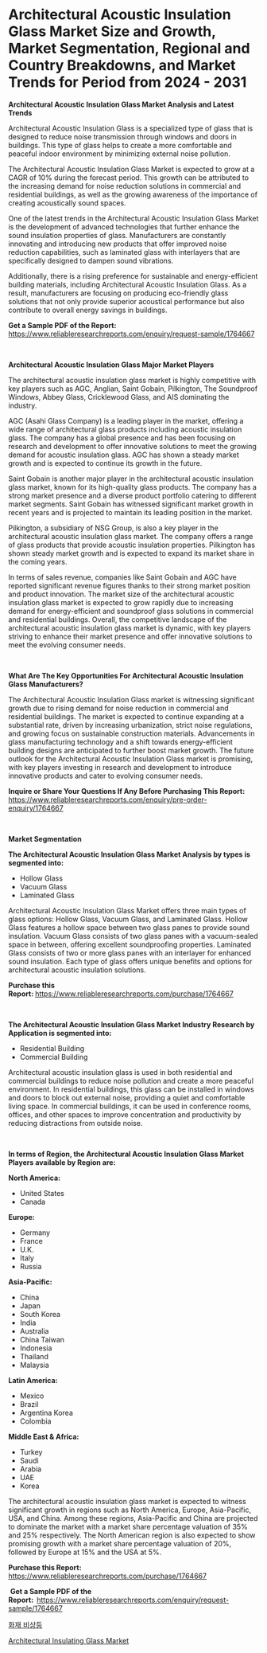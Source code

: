 <p><h1>Architectural Acoustic Insulation Glass Market Size and Growth, Market Segmentation, Regional and Country Breakdowns, and Market Trends for Period from 2024 -  2031</h1></p><p><strong>Architectural Acoustic Insulation Glass Market Analysis and Latest Trends</strong></p>
<p><p>Architectural Acoustic Insulation Glass is a specialized type of glass that is designed to reduce noise transmission through windows and doors in buildings. This type of glass helps to create a more comfortable and peaceful indoor environment by minimizing external noise pollution.</p><p>The Architectural Acoustic Insulation Glass Market is expected to grow at a CAGR of 10% during the forecast period. This growth can be attributed to the increasing demand for noise reduction solutions in commercial and residential buildings, as well as the growing awareness of the importance of creating acoustically sound spaces.</p><p>One of the latest trends in the Architectural Acoustic Insulation Glass Market is the development of advanced technologies that further enhance the sound insulation properties of glass. Manufacturers are constantly innovating and introducing new products that offer improved noise reduction capabilities, such as laminated glass with interlayers that are specifically designed to dampen sound vibrations.</p><p>Additionally, there is a rising preference for sustainable and energy-efficient building materials, including Architectural Acoustic Insulation Glass. As a result, manufacturers are focusing on producing eco-friendly glass solutions that not only provide superior acoustical performance but also contribute to overall energy savings in buildings.</p></p>
<p><strong>Get a Sample PDF of the Report:&nbsp;</strong> <a href="https://www.reliableresearchreports.com/enquiry/request-sample/1764667">https://www.reliableresearchreports.com/enquiry/request-sample/1764667</a></p>
<p>&nbsp;</p>
<p><strong>Architectural Acoustic Insulation Glass Major Market Players</strong></p>
<p><p>The architectural acoustic insulation glass market is highly competitive with key players such as AGC, Anglian, Saint Gobain, Pilkington, The Soundproof Windows, Abbey Glass, Cricklewood Glass, and AIS dominating the industry. </p><p>AGC (Asahi Glass Company) is a leading player in the market, offering a wide range of architectural glass products including acoustic insulation glass. The company has a global presence and has been focusing on research and development to offer innovative solutions to meet the growing demand for acoustic insulation glass. AGC has shown a steady market growth and is expected to continue its growth in the future.</p><p>Saint Gobain is another major player in the architectural acoustic insulation glass market, known for its high-quality glass products. The company has a strong market presence and a diverse product portfolio catering to different market segments. Saint Gobain has witnessed significant market growth in recent years and is projected to maintain its leading position in the market.</p><p>Pilkington, a subsidiary of NSG Group, is also a key player in the architectural acoustic insulation glass market. The company offers a range of glass products that provide acoustic insulation properties. Pilkington has shown steady market growth and is expected to expand its market share in the coming years.</p><p>In terms of sales revenue, companies like Saint Gobain and AGC have reported significant revenue figures thanks to their strong market position and product innovation. The market size of the architectural acoustic insulation glass market is expected to grow rapidly due to increasing demand for energy-efficient and soundproof glass solutions in commercial and residential buildings. Overall, the competitive landscape of the architectural acoustic insulation glass market is dynamic, with key players striving to enhance their market presence and offer innovative solutions to meet the evolving consumer needs.</p></p>
<p>&nbsp;</p>
<p><strong>What Are The Key Opportunities For Architectural Acoustic Insulation Glass Manufacturers?</strong></p>
<p><p>The Architectural Acoustic Insulation Glass market is witnessing significant growth due to rising demand for noise reduction in commercial and residential buildings. The market is expected to continue expanding at a substantial rate, driven by increasing urbanization, strict noise regulations, and growing focus on sustainable construction materials. Advancements in glass manufacturing technology and a shift towards energy-efficient building designs are anticipated to further boost market growth. The future outlook for the Architectural Acoustic Insulation Glass market is promising, with key players investing in research and development to introduce innovative products and cater to evolving consumer needs.</p></p>
<p><strong>Inquire or Share Your Questions If Any Before Purchasing This Report:</strong> <a href="https://www.reliableresearchreports.com/enquiry/pre-order-enquiry/1764667">https://www.reliableresearchreports.com/enquiry/pre-order-enquiry/1764667</a></p>
<p>&nbsp;</p>
<p><strong>Market Segmentation</strong></p>
<p><strong>The Architectural Acoustic Insulation Glass Market Analysis by types is segmented into:</strong></p>
<p><ul><li>Hollow Glass</li><li>Vacuum Glass</li><li>Laminated Glass</li></ul></p>
<p><p>Architectural Acoustic Insulation Glass Market offers three main types of glass options: Hollow Glass, Vacuum Glass, and Laminated Glass. Hollow Glass features a hollow space between two glass panes to provide sound insulation. Vacuum Glass consists of two glass panes with a vacuum-sealed space in between, offering excellent soundproofing properties. Laminated Glass consists of two or more glass panes with an interlayer for enhanced sound insulation. Each type of glass offers unique benefits and options for architectural acoustic insulation solutions.</p></p>
<p><strong>Purchase this Report:&nbsp;</strong><a href="https://www.reliableresearchreports.com/purchase/1764667">https://www.reliableresearchreports.com/purchase/1764667</a></p>
<p>&nbsp;</p>
<p><strong>The Architectural Acoustic Insulation Glass Market Industry Research by Application is segmented into:</strong></p>
<p><ul><li>Residential Building</li><li>Commercial Building</li></ul></p>
<p><p>Architectural acoustic insulation glass is used in both residential and commercial buildings to reduce noise pollution and create a more peaceful environment. In residential buildings, this glass can be installed in windows and doors to block out external noise, providing a quiet and comfortable living space. In commercial buildings, it can be used in conference rooms, offices, and other spaces to improve concentration and productivity by reducing distractions from outside noise.</p></p>
<p>&nbsp;</p>
<p><strong>In terms of Region, the Architectural Acoustic Insulation Glass Market Players available by Region are:</strong></p>
<p>
    <p> <strong> North America: </strong>
        <ul>
            <li>United States</li>
            <li>Canada</li>
        </ul>
        </p> 
    <p> <strong> Europe: </strong>
        <ul>
            <li>Germany</li>
            <li>France</li>
            <li>U.K.</li>
            <li>Italy</li>
            <li>Russia</li>
        </ul>
        </p> 
    <p> <strong> Asia-Pacific: </strong>
        <ul>
            <li>China</li>
            <li>Japan</li>
            <li>South Korea</li>
            <li>India</li>
            <li>Australia</li>
            <li>China Taiwan</li>
            <li>Indonesia</li>
            <li>Thailand</li>
            <li>Malaysia</li>
        </ul>
        </p> 
    <p> <strong> Latin America: </strong>
        <ul>
            <li>Mexico</li>
            <li>Brazil</li>
            <li>Argentina Korea</li>
            <li>Colombia</li>
        </ul>
        </p> 
    <p> <strong> Middle East & Africa: </strong>
        <ul>
            <li>Turkey</li>
            <li>Saudi</li>
            <li>Arabia</li>
            <li>UAE</li>
            <li>Korea</li>
        </ul>
    </p>
    </p>
<p><p>The architectural acoustic insulation glass market is expected to witness significant growth in regions such as North America, Europe, Asia-Pacific, USA, and China. Among these regions, Asia-Pacific and China are projected to dominate the market with a market share percentage valuation of 35% and 25% respectively. The North American region is also expected to show promising growth with a market share percentage valuation of 20%, followed by Europe at 15% and the USA at 5%.</p></p>
<p><strong>Purchase this Report: </strong><a href="https://www.reliableresearchreports.com/purchase/1764667">https://www.reliableresearchreports.com/purchase/1764667</a></p>
<p>&nbsp;<strong>Get a Sample PDF of the Report:&nbsp;&nbsp;</strong><a href="https://www.reliableresearchreports.com/enquiry/request-sample/1764667">https://www.reliableresearchreports.com/enquiry/request-sample/1764667</a></p>
<p><strong></strong></p>
<p><p><a href="https://github.com/crfsywufhm81415/Market-Research-Report-List-1/blob/main/9098756370.md">화재 비상등</a></p><p><a href="https://github.com/RickHolmes3/Market-Research-Report-List-3/blob/main/architectural-insulating-glass-market.md">Architectural Insulating Glass Market</a></p></p>